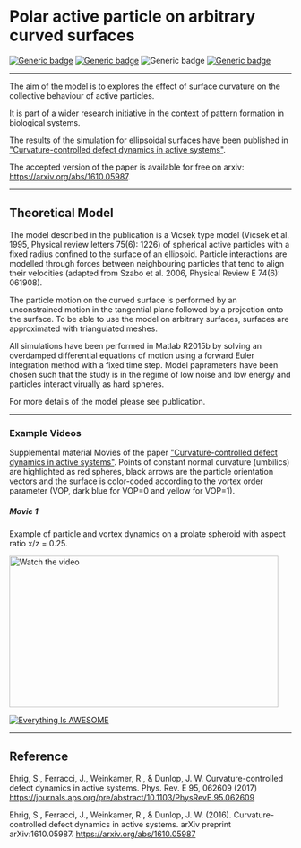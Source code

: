 # Polar active particle on arbitrary curved surfaces

[![Generic badge](https://img.shields.io/badge/arXiv-1610.05987-green.svg)](https://arxiv.org/abs/1610.05987)
[![Generic badge](https://img.shields.io/badge/Phys.Rev.E-95.062609-yellow.svg)](https://journals.aps.org/pre/abstract/10.1103/PhysRevE.95.062609)
![Generic badge](https://img.shields.io/badge/Matlab-R2015b-blue.svg)
[![Generic badge](https://img.shields.io/badge/License-AGPL3.0-orange.svg)](https://github.com/Sebastian-ehrig/Confined_active_particles/blob/main/LICENSE)

---

The aim of the model is to explores the effect of surface curvature on the collective behaviour of active particles.

It is part of a wider research initiative in the context of pattern formation in biological systems.

The results of the simulation for ellipsoidal surfaces have been published in ["Curvature-controlled defect dynamics in active systems"]( https://journals.aps.org/pre/abstract/10.1103/PhysRevE.95.062609).

The accepted version of the paper is available for free on arxiv: https://arxiv.org/abs/1610.05987.

---

## Theoretical Model

The model described in the publication is a Vicsek type model (Vicsek et al. 1995, Physical review letters 75(6): 1226) of spherical active particles with a fixed radius confined to the surface of an ellipsoid. Particle interactions are modelled through forces between neighbouring particles that tend to align their velocities (adapted from Szabo et al. 2006, Physical Review E 74(6): 061908).

The particle motion on the curved surface is performed by an unconstrained motion in the tangential plane followed by a projection onto the surface. To be able to use the model on arbitrary surfaces, surfaces are approximated with triangulated meshes.

All simulations have been performed in Matlab R2015b by solving an overdamped differential equations of motion using a forward Euler integration method with a fixed time step. Model paprameters have been chosen such that the study is in the regime of low noise and low energy and particles interact virually as hard spheres. 

For more details of the model please see publication.

---
### Example Videos

Supplemental material Movies of the paper ["Curvature-controlled defect dynamics in active systems"](https://journals.aps.org/pre/abstract/10.1103/PhysRevE.95.062609).
Points of constant normal curvature (umbilics) are highlighted as red spheres, black arrows are the particle orientation vectors and the surface is color-coded according to the vortex order parameter (VOP, dark blue for VOP=0 and yellow for VOP=1).

##### Movie 1

Example of particle and vortex dynamics on a prolate spheroid with aspect ratio x/z = 0.25.

<a href="https://www.youtube.com/watch?v=M6JfDUZr97I" target="_blank">
 <img src="http://img.youtube.com/vi/M6JfDUZr97I/maxresdefault.jpg" alt="Watch the video" width="480" height="270" border="0" />
</a>

[![Everything Is AWESOME](https://img.youtube.com/vi/StTqXEQ2l-Y/0.jpg)](https://www.youtube.com/watch?v=StTqXEQ2l-Y "Everything Is AWESOME")

---

## Reference

Ehrig, S., Ferracci, J., Weinkamer, R., & Dunlop, J. W. Curvature-controlled defect dynamics in active systems. Phys. Rev. E 95, 062609 (2017)
https://journals.aps.org/pre/abstract/10.1103/PhysRevE.95.062609

Ehrig, S., Ferracci, J., Weinkamer, R., & Dunlop, J. W. (2016). Curvature-controlled defect dynamics in active systems. arXiv preprint arXiv:1610.05987.
https://arxiv.org/abs/1610.05987
